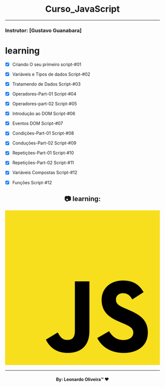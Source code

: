 <h1 align="center">
    Curso_JavaScript
    </h1>
  

_________
### Instrutor: [Gustavo Guanabara]

# learning
- [x] Criando O seu primeiro script-#01
- [x] Variáveis e Tipos de dados Script-#02
- [x] Tratamendo de Dados Script-#03
- [x] Operadores-Part-01 Script-#04
- [x] Operadores-part-02 Script-#05
- [x] Introdução ao DOM  Script-#06
- [x] Eventos DOM  Script-#07 
- [X] Condições-Part-01  Script-#08
- [x] Conduções-Part-02 Script-#09 
- [x] Repetições-Part-01 Script-#10
- [x] Repetições-Part-02 Script-#11
- [x] Variáveis Compostas Script-#12
- [x] Funções Script-#12


<h2 align="center"> 📷 learning:</h2>
<p align="center">
<img width="600" src="img-js.png">
</p>

_________
<h4 align="center"> <strong>By: Leonardo Oliveira™</strong> ❤ </h4>
